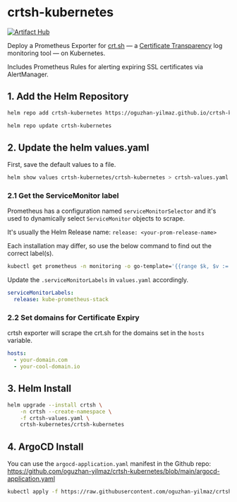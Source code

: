 # crtsh-kubernetes

[![Artifact Hub](https://img.shields.io/endpoint?url=https://artifacthub.io/badge/repository/crtsh-kubernetes)](https://artifacthub.io/packages/search?repo=crtsh-kubernetes)


Deploy a Prometheus Exporter for [crt.sh](https://crt.sh/) — a [Certificate Transparency](https://certificate.transparency.dev/) log monitoring tool — on Kubernetes. 

Includes Prometheus Rules for alerting expiring SSL certificates via AlertManager.


## 1. Add the Helm Repository

```bash
helm repo add crtsh-kubernetes https://oguzhan-yilmaz.github.io/crtsh-kubernetes

helm repo update crtsh-kubernetes
```

## 2. Update the helm values.yaml

First, save the default values to a file.

```bash
helm show values crtsh-kubernetes/crtsh-kubernetes > crtsh-values.yaml
```

### 2.1 Get the ServiceMonitor label

Prometheus has a configuration named `serviceMonitorSelector` and it's used to dynamically select `ServiceMonitor` objects to scrape.

It's usually the Helm Release name: `release: <your-prom-release-name>`

Each installation may differ, so use the below command to find out the correct label(s).

```bash
kubectl get prometheus -n monitoring -o go-template='{{range $k, $v := (index .items 0).spec.serviceMonitorSelector.matchLabels}}{{$k}}: {{$v}}{{end}}'
```

Update the `.serviceMonitorLabels` in `values.yaml` accordingly.

```yaml
serviceMonitorLabels:
  release: kube-prometheus-stack
```

### 2.2 Set domains for Certificate Expiry

crtsh exporter will scrape the crt.sh for the domains set in the `hosts` variable.

```yaml
hosts:
  - your-domain.com
  - your-cool-domain.io
```

## 3. Helm Install

```bash
helm upgrade --install crtsh \
    -n crtsh --create-namespace \
    -f crtsh-values.yaml \
    crtsh-kubernetes/crtsh-kubernetes
```

## 4. ArgoCD Install

You can use the `argocd-application.yaml` manifest in the Github repo: <https://github.com/oguzhan-yilmaz/crtsh-kubernetes/blob/main/argocd-application.yaml>

```bash
kubectl apply -f https://raw.githubusercontent.com/oguzhan-yilmaz/crtsh-kubernetes/refs/heads/main/argocd-application.yaml
```
